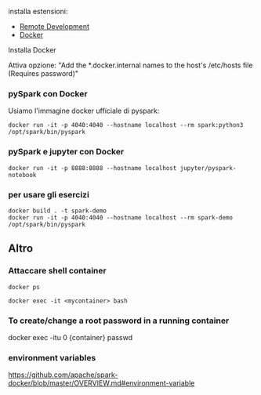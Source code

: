 installa estensioni:
- [Remote Development](https://marketplace.visualstudio.com/items?itemName=ms-vscode-remote.vscode-remote-extensionpack)
- [Docker](https://marketplace.visualstudio.com/items?itemName=ms-azuretools.vscode-docker)


Installa Docker

Attiva opzione:
"Add the *.docker.internal names to the host's /etc/hosts file (Requires password)"


### pySpark con Docker 
Usiamo l'immagine docker ufficiale di pyspark:
```
docker run -it -p 4040:4040 --hostname localhost --rm spark:python3 /opt/spark/bin/pyspark
```

### pySpark e jupyter con Docker

```
docker run -it -p 8888:8888 --hostname localhost jupyter/pyspark-notebook
```

### per usare gli esercizi
```
docker build . -t spark-demo 
docker run -it -p 4040:4040 --hostname localhost --rm spark-demo /opt/spark/bin/pyspark  
```
## Altro
### Attaccare shell container

```
docker ps

docker exec -it <mycontainer> bash
```

### To create/change a root password in a running container

docker exec -itu 0 {container} passwd

### environment variables
https://github.com/apache/spark-docker/blob/master/OVERVIEW.md#environment-variable